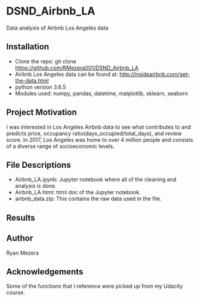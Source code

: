 # DSND_Airbnb_LA
Data analysis of Airbnb Los Angeles data


## Installation

-  Clone the repo: git clone https://github.com/RMezera001/DSND_Airbnb_LA
-  Airbnb Los Angeles data can be found at: http://insideairbnb.com/get-the-data.html
-  python version 3.6.5
-  Modules used:  numpy, pandas, datetime, matplotlib, sklearn, seaborn

## Project Motivation

I was interested in Los Angeles Airbnb data to see what contributes to and predicts price, occupancy ratio(days_occupied/total_days), and review score.  In 2017, Los Angeles was home to over 4 million people and consists of a diverse range of socioeconomic levels.

## File Descriptions

-  Airbnb_LA.ipynb:  Jupyter notebook where all of the cleaning and analysis is done.
-  Airbnb_LA.html:  html doc of the Jupyter notebook.
-  airbnb_data.zip:  This contains the raw data used in the file.

## Results


## Author

Ryan Mezera

## Acknowledgements

Some of the functions that I reference were picked up from my Udacity course.
